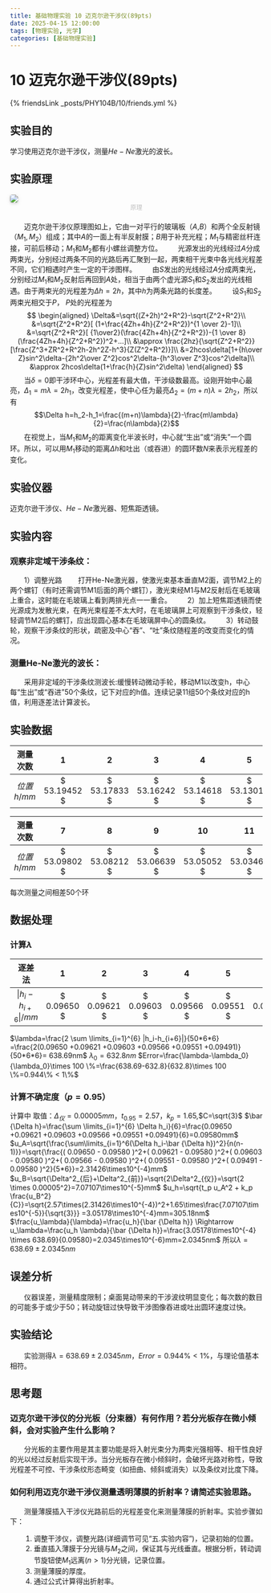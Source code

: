 ```yaml
---
title: 基础物理实验 10 迈克尔逊干涉仪(89pts)
date: 2025-04-15 12:00:00
tags: [物理实验, 光学]
categories: [基础物理实验]
---
```

# 10 迈克尔逊干涉仪(89pts)

{% friendsLink _posts/PHY104B/10/friends.yml %}
## 实验目的 
学习使用迈克尔逊干涉仪，测量$He-Ne$激光的波长。

## 实验原理

<div style="margin-bottom: 1px align=center">
<img style="border-radius: 0.3125em;
    box-shadow: 0 2px 4px 0 rgba(34,36,38,.12),0 2px 10px 0 rgba(34,36,38,.08);" 
    src="imgs\principle.png">
</div>
<div style="margin-bottom: 20px;">
<center style="font-size:12px;color:#C0C0C0;padding=2px">原理</center>
</div>

&emsp;&emsp;迈克尔逊干涉仪原理图如上，它由一对平行的玻璃板（$A$,$B$）和两个全反射镜（$M_1,M_2$）组成；其中$A$的一面上有半反射膜；$B$用于补充光程；$M_1$与精密丝杆连接，可前后移动；$M_1$和$M_2$都有小螺丝调整方位。
&emsp;&emsp;光源发出的光线经过$A$分成两束光，分别经过两条不同的光路后再汇聚到一起，两束相干光束中各光线光程差不同，它们相遇时产生一定的干涉图样。
&emsp;&emsp;由$S$发出的光线经过$A$分成两束光，分别经过$M_1$和$M_2$反射后再回到$A$处，相当于由两个虚光源$S_1$和$S_2$发出的光线相遇。由于两束光的光程差为$\Delta h=2h$，其中$h$为两条光路的长度差。
&emsp;&emsp;设$S_1$和$S_2$两束光相交于$P$，
$P$处的光程差为
$$
\begin{aligned}
\Delta&=\sqrt{(Z+2h)^2+R^2}-\sqrt{Z^2+R^2}\\
&=\sqrt{Z^2+R^2}[ (1+\frac{4Zh+4h}{Z^2+R^2})^{1 \over 2}-1]\\
&=\sqrt{Z^2+R^2}[ {1\over2}(\frac{4Zh+4h}{Z^2+R^2})-{1 \over 8}(\frac{4Zh+4h}{Z^2+R^2})^2+...]\\
&\approx \frac{2hz}{\sqrt{Z^2+R^2}}[\frac{Z^3+ZR^2+R^2h-2h^2Z-h^3}{Z(Z^2+R^2)}]\\
&=2hcos\delta[1+{h\over Z}sin^2\delta-{2h^2\over Z^2}cos^2\delta-{h^3\over Z^3}cos^2\delta]\\
&\approx 2hcos\delta(1+\frac{h}{Z}sin^2\delta)
\end{aligned}
$$
&emsp;&emsp;当$\delta=0$即干涉环中心，光程差有最大值，干涉级数最高。设刚开始中心最亮，$\Delta_1=m\lambda=2h_1$，改变光程差，使中心任为最亮$\Delta_2=(m+n)\lambda=2h_2$，所以有
$$\Delta h=h_2-h_1=\frac{(m+n)\lambda}{2}-\frac{m\lambda}{2}=\frac{n\lambda}{2}$$
&emsp;&emsp;在视觉上，当$M_1$和$M_2$的距离变化半波长时，中心就“生出”或“消失”一个圆环。所以，可以用$M_1$移动的距离$\Delta h$和吐出（或吞进）的圆环数$N$来表示光程差的变化。

## 实验仪器
迈克尔逊干涉仪、$He-Ne$激光器、短焦距透镜。
## 实验内容
### 观察非定域干涉条纹： 
&emsp;&emsp;1）调整光路
&emsp;&emsp;打开He-Ne激光器，使激光束基本垂直M2面，调节M2上的两个螺钉（有时还需调节M1后面的两个螺钉），激光束经M1与M2反射后在毛玻璃上重合，这时能在毛玻璃上看到两排光点一一重合。 
&emsp;&emsp;2）加上短焦距透镜而使光源成为发散光束，在两光束程差不太大时，在毛玻璃屏上可观察到干涉条纹，轻轻调节M2后的螺钉，应出现圆心基本在毛玻璃屏中心的圆条纹。 
&emsp;&emsp;3）转动鼓轮，观察干涉条纹的形状，疏密及中心“吞”、“吐”条纹随程差的改变而变化的情况。 
### 测量He-Ne激光的波长： 
&emsp;&emsp;采用非定域的干涉条纹测波长:缓慢转动微动手轮，移动M1以改变h，中心每“生出”或“吞进”50个条纹，记下对应的h值。连续记录11组50个条纹对应的h值，利用逐差法计算波长。

## 实验数据

|测量次数|$1$|$2$|$3$|$4$|$5$|$6$|
|:--:|:--:|:--:|:--:|:--:|:--:|:--:|
|$位置h/mm$|$ 53.19452 $|$ 53.17833 $|$ 53.16242 $|$ 53.14618 $|$ 53.13011 $|$ 53.11424 $|


|测量次数|$7$|$8$|$9$|$10$|$11$|$12$|
|:--:|:--:|:--:|:--:|:--:|:--:|:--:|
|$位置h/mm$|$ 53.09802 $|$ 53.08212 $|$ 53.06639 $|$ 53.05052 $|$ 53.03460 $|$ 53.01933 $|

每次测量之间相差50个环
## 数据处理
### 计算$\lambda$
|逐差法|$1$|$2$|$3$|$4$|$5$|$6$|
|:--:|:--:|:--:|:--:|:--:|:--:|:--:|
|$\|h_i-h_{i+6}\|/mm$|$ 0.09650 $|$ 0.09621 $|$ 0.09603 $|$ 0.09566 $|$ 0.09551 $|$ 0.09491 $|

$\lambda=\frac{2 \sum \limits_{i=1}^{6} |h_i-h_{i+6}|}{50*6*6} =\frac{2(0.09650 +0.09621 +0.09603 +0.09566 +0.09551 +0.09491)}{50*6*6}= 638.69nm$
$\lambda_0=632.8nm$
$Error=\frac{\lambda-\lambda_0}{\lambda_0}\times 100 \%=\frac{638.69-632.8}{632.8}\times 100 \%=0.944\% < 1\%$

### 计算不确定度（$p=0.95$）
计算中 取值：$\Delta_{仪}=0.00005mm$，$t_{0.95}=2.57$，$k_p=1.65$,$C=\sqrt{3}$
$\bar {\Delta h}=\frac{\sum \limits_{i=1}^{6} \Delta h_i}{6}=\frac{0.09650 +0.09621 +0.09603 +0.09566 +0.09551 +0.09491}{6}=0.09580mm$
$u_A=\sqrt{\frac{\sum\limits_{i=1}^6(\Delta h_i-\bar {\Delta h})^2}{n(n-1)}}=\sqrt{\frac{( 0.09650 - 0.09580 )^2+( 0.09621 - 0.09580 )^2+( 0.09603 - 0.09580 )^2+( 0.09566 - 0.09580 )^2+( 0.09551 - 0.09580 )^2+( 0.09491 - 0.09580 )^2}{5*6}}=2.31426\times10^{-4}mm$
$u_B=\sqrt{\Delta^2_{后}+\Delta^2_{前}}=\sqrt{2\Delta^2_{仪}}=\sqrt{2 \times 0.00005^2}=7.07107\times10^{-5}mm$
$u_h=\sqrt{t_p u_A^2 + k_p \frac{u_B^2}{C}}=\sqrt{2.57\times(2.31426\times10^{-4})^2+1.65\times\frac{7.07107\times10^{-5}}{\sqrt{3}}}
=3.05178\times10^{-4}mm=305.18nm$
$\frac{u_\lambda}{\lambda}=\frac{u_h}{\bar {\Delta h}} \Rightarrow u_\lambda=\frac{u_h \lambda}{\bar  {\Delta h}}=\frac{3.05178\times10^{-4} \times 638.69}{0.09580}=2.0345\times10^{-6}mm=2.0345nm$
所以$\lambda=638.69 \pm 2.0345 nm$

## 误差分析
&emsp;&emsp;仪器误差，测量精度限制；桌面晃动带来的干涉波纹明显变化；每次数的数目的可能多于或少于$50$；转动旋钮过快导致干涉图像吞进或吐出圆环速度过快。
## 实验结论
&emsp;&emsp;实验测得$\lambda=638.69 \pm 2.0345 nm$，$Error=0.944\% < 1\%$，与理论值基本相符。

## 思考题
### 迈克尔逊干涉仪的分光板（分束器）有何作用？若分光板存在微小倾斜，会对实验产生什么影响？ 
&emsp;&emsp;分光板的主要作用是其主要功能是将入射光束分为两束光强相等、相干性良好的光以经过反射后实现干涉。当分光板存在微小倾斜时，会破坏光路对称性，导致光程差不可控、干涉条纹形态畸变（如扭曲、倾斜或消失）以及条纹对比度下降。
### 如何利用迈克尔逊干涉仪测量透明薄膜的折射率？请简述实验思路。
&emsp;&emsp;测量薄膜插入干涉仪光路前后的光程差变化来测量薄膜的折射率。实验步骤如下：
<ol>

1. 调整干涉仪，调整光路(详细调节可见“五.实验内容”)，记录初始的位置。
2. 垂直插入薄膜于分光镜与$M_2$之间，保证其与光线垂直。根据分析，转动调节旋钮使$M_1$远离($n>1$)分光镜，记录位置。
3. 测量薄膜的厚度。
4. 通过公式计算得出折射率。
   
</ol>